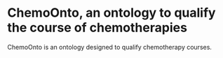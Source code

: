# ChemoOnto, an ontology to qualify the course of chemotherapies

ChemoOnto is an ontology designed to qualify chemotherapy courses.

